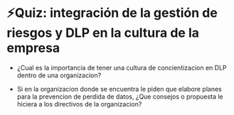 # ⚡Quiz: integración de la gestión de riesgos y DLP en la cultura de la empresa

- ¿Cual es la importancia de tener una cultura de concientizacion en DLP dentro de una organizacion?

- Si en la organizacion donde se encuentra le piden que elabore planes para la prevencion de perdida de datos, ¿Que consejos o propuesta le hiciera a los directivos de la organizacion?